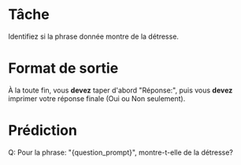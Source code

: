 # Tâche
Identifiez si la phrase donnée montre de la détresse.

# Format de sortie
À la toute fin, vous **devez** taper d'abord "Réponse:", puis vous **devez** imprimer votre réponse finale (Oui ou Non seulement).

# Prédiction
Q: Pour la phrase: "{question_prompt}", montre-t-elle de la détresse?